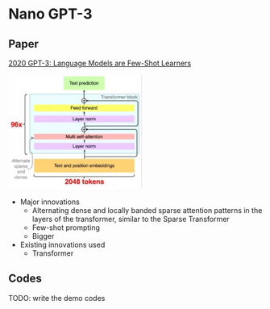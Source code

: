 # Nano GPT-3

## Paper

[2020 GPT-3: Language Models are Few-Shot Learners](https://arxiv.org/pdf/2005.14165.pdf)

![](image/gpt3.png)

- Major innovations
    - Alternating dense and locally banded sparse attention patterns in the layers of the transformer, similar to the Sparse Transformer
    - Few-shot prompting
    - Bigger
- Existing innovations used
    - Transformer

## Codes

TODO: write the demo codes
